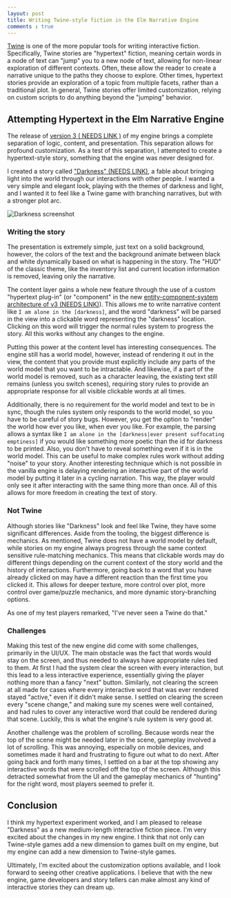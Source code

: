 ```yaml
---
layout: post
title: Writing Twine-style fiction in the Elm Narrative Engine
comments : true
---
```


[Twine](https://twinery.org/) is one of the more popular tools for writing interactive fiction.  Specifically, Twine stories are "hypertext" fiction, meaning certain words in a node of text can "jump" you to a new node of text, allowing for non-linear exploration of different contexts.  Often, these allow the reader to create a narrative unique to the paths they choose to explore.  Other times, hypertext stories provide an exploration of a topic from multiple facets, rather than a traditional plot.  In general, Twine stories offer limited customization, relying on custom scripts to do anything beyond the "jumping" behavior.


## Attempting Hypertext in the Elm Narrative Engine

The release of [version 3 ( NEEDS LINK )]() of my engine brings a complete separation of logic, content, and presentation.  This separation allows for profound customization.  As a test of this separation, I attempted to create a hypertext-style story, something that the engine was never designed for.

I created a story called ["Darkness" (NEEDS LINK)](), a fable about bringing light into the world through our interactions with other people.  I wanted a very simple and elegant look, playing with the themes of darkness and light, and I wanted it to feel like a Twine game with branching narratives, but with a stronger plot arc.

![Darkness screenshot]()

<!--more-->

### Writing the story

The presentation is extremely simple, just text on a solid background, however, the colors of the text and the background animate between black and white dynamically based on what is happening in the story.  The "HUD" of the classic theme, like the inventory list and current location information is removed, leaving only the narrative.

The content layer gains a whole new feature through the use of a custom "hypertext plug-in" (or "component" in the new [entity-component-system architecture of v3 (NEEDS LINK)]()).  This allows me to write narrative content like `I am alone in the [darkness]`,  and the word "darkness" will be parsed in the view into a clickable word representing the "darkness" location.  Clicking on this word will trigger the normal rules system to progress the story.  All this works without any changes to the engine.

Putting this power at the content level has interesting consequences.  The engine still has a world model, however, instead of rendering it out in the view, the content that you provide must explicitly include any parts of the world model that you want to be intractable.  And likewise, if a part of the world model is removed, such as a character leaving, the existing text still remains (unless you switch scenes), requiring story rules to provide an appropriate response for all visible clickable words at all times.

Additionally, there is no requirement for the world model and text to be in sync, though the rules system only responds to the world model, so you have to be careful of story bugs.  However, you get the option to "render" the world how ever you like, when ever you like.  For example, the parsing allows a syntax like `I am alone in the [darkness|ever present suffocating emptiness]` if you would like something more poetic than the id for darkness to be printed.  Also, you don't have to reveal  something even if it is in the world model.  This can be useful to make complex rules work without adding "noise" to your story.  Another interesting technique which is not possible in the vanilla engine is delaying rendering an interactive part of the world model by putting it later in a cycling narration.  This way, the player would only see it after interacting with the same thing more than once.  All of this allows for more freedom in creating the text of story.


### Not Twine

Although stories like "Darkness" look and feel like Twine, they have some significant differences.  Aside from the tooling, the biggest difference is mechanics.  As mentioned, Twine does not have a world model by default, while stories on my engine always progress through the same context sensitive rule-matching mechanics.  This means that clickable words may do different things depending on the current context of the story world and the history of interactions.  Furthermore, going back to a word that you have already clicked on may have a different reaction than the first time you clicked it.  This allows for deeper texture, more control over plot, more control over game/puzzle mechanics, and more dynamic story-branching options.

As one of my test players remarked, "I've never seen a Twine do that."


### Challenges

Making this test of the new engine did come with some challenges, primarily in the UI/UX.  The main obstacle was the fact that words would stay on the screen, and thus needed to always have appropriate rules tied to them.  At first I had the system clear the screen with every interaction, but this lead to a less interactive experience, essentially giving the player nothing more than a fancy "next" button.  Similarly, not clearing the screen at all made for cases where every interactive word that was ever rendered stayed "active," even if it didn't make sense.  I settled on clearing the screen every "scene change," and making sure my scenes were well contained, and had rules to cover any interactive word that could be rendered during that scene.  Luckily, this is what the engine's rule system is very good at.

Another challenge was the problem of scrolling.  Because words near the top of the scene might be needed later in the scene, gameplay involved a lot of scrolling.  This was annoying, especially on mobile devices, and sometimes made it hard and frustrating to figure out what to do next.  After going back and forth many times, I settled on a bar at the top showing any interactive words that were scrolled off the top of the screen.  Although this detracted somewhat from the UI and the gameplay mechanics of "hunting" for the right word, most players seemed to prefer it.


## Conclusion

I think my hypertext experiment worked, and I am pleased to release "Darkness" as a new medium-length interactive fiction piece.  I'm very excited about the changes in my new engine.  I think that not only can Twine-style games add a new dimension to games built on my engine, but my engine can add a new dimension to Twine-style games.

Ultimately, I'm excited about the customization options available, and I look forward to seeing other creative applications.  I believe that with the new engine, game developers and story tellers can make almost any kind of interactive stories they can dream up.
